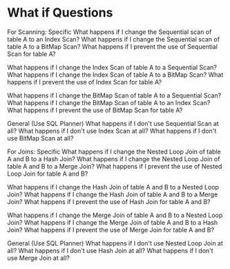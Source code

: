 # What if Questions

For Scanning:
Specific
What happens if I change the Sequential scan of table A to an Index Scan?
What happens if I change the Sequential scan of table A to a BitMap Scan?
What happens if I prevent the use of Sequential Scan for table A?

What happens if I change the Index Scan of table A to a Sequential Scan?
What happens if I change the Index Scan of table A to a BitMap Scan?
What happens if I prevent the use of Index Scan for table A?

What happens if I change the BitMap Scan of table A to a Sequential Scan?
What happens if I change the BitMap Scan of table A to an Index Scan?
What happens if I prevent the use of BitMap Scan for table A?

General (Use SQL Planner)
What happens if I don't use Sequential Scan at all?
What happens if I don't use Index Scan at all?
What happens if I don't use BitMap Scan at all?

For Joins:
Specific
What happens if I change the Nested Loop Join of table A and B to a Hash Join?
What happens if I change the Nested Loop Join of table A and B to a Merge Join?
What happens if I prevent the use of Nested Loop Join for table A and B?

What happens if I change the Hash Join of table A and B to a Nested Loop Join?
What happens if I change the Hash Join of table A and B to a Merge Join?
What happens if I prevent the use of Hash Join for table A and B?

What happens if I change the Merge Join of table A and B to a Nested Loop Join?
What happens if I change the Merge Join of table A and B to a Hash Join?
What happens if I prevent the use of Merge Join for table A and B?

General (Use SQL Planner)
What happens if I don't use Nested Loop Join at all?
What happens if I don't use Hash Join at all?
What happens if I don't use Merge Join at all?

